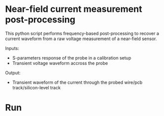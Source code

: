 # Near-field current measurement post-processing
This python script performs frequency-based post-processing to recover a current
waveform from a raw voltage measurement of a near-field sensor.

Inputs:
* S-parameters response of the probe in a calibration setup
* Transient voltage waveform accross the probe

Output:
* Transient waveform of the current through the probed wire/pcb track/silicon-level track

# Run
